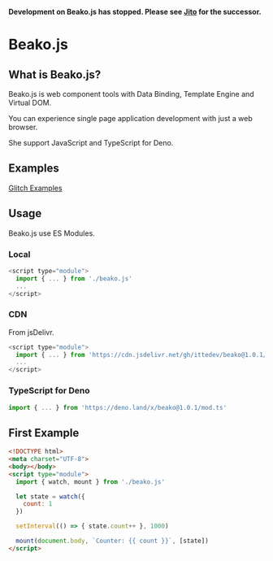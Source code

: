 **Development on Beako.js has stopped. Please see [Jito](https://github.com/ittedev/jito) for the successor.**

# Beako.js

## What is Beako.js?

Beako.js is web component tools with Data Binding, Template Engine and Virtual DOM.

You can experience single page application development with just a web browser.

She support JavaScript and TypeScript for Deno.

## Examples

[Glitch Examples](https://glitch.com/@itte1)

## Usage

Beako.js use ES Modules.

### Local

```js
<script type="module">
  import { ... } from './beako.js'
  ...
</script>
```

### CDN

From jsDelivr.

```js
<script type="module">
  import { ... } from 'https://cdn.jsdelivr.net/gh/ittedev/beako@1.0.1/beako.js'
  ...
</script>
```

### TypeScript for Deno

```ts
import { ... } from 'https://deno.land/x/beako@1.0.1/mod.ts'
```

## First Example

```html
<!DOCTYPE html>
<meta charset="UTF-8">
<body></body>
<script type="module">
  import { watch, mount } from './beako.js'

  let state = watch({
    count: 1
  })

  setInterval(() => { state.count++ }, 1000)

  mount(document.body, `Counter: {{ count }}`, [state])
</script>
```
